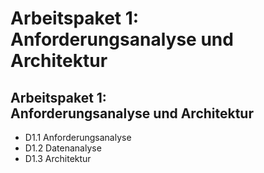 # Arbeitspaket 1: <br/> Anforderungsanalyse und Architektur

## Arbeitspaket 1: <br/> Anforderungsanalyse und Architektur

- D1.1 Anforderungsanalyse
- D1.2 Datenanalyse
- D1.3 Architektur

